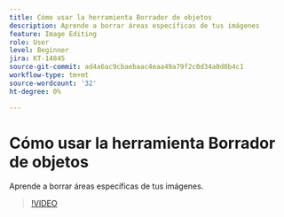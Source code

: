 ```yaml
---
title: Cómo usar la herramienta Borrador de objetos
description: Aprende a borrar áreas específicas de tus imágenes
feature: Image Editing
role: User
level: Beginner
jira: KT-14845
source-git-commit: ad4a6ac9cbaebaac4eaa49a79f2c0d34a0d0b4c1
workflow-type: tm+mt
source-wordcount: '32'
ht-degree: 0%

---
```


# Cómo usar la herramienta Borrador de objetos

Aprende a borrar áreas específicas de tus imágenes.

>[!VIDEO](https://video.tv.adobe.com/v/3427019?quality=12&learn=on&hidetitle=true)
